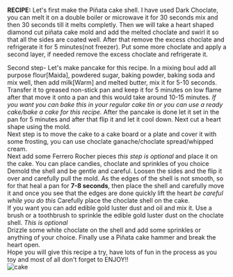 **RECIPE:**
Let's first make the Piñata cake shell. I have used Dark Choclate, you can melt it on a double boiler or microwave it for 30 seconds mix and then 30 seconds till it melts completly. Then we will take a heart shaped diamond cut piñata cake mold and add the melted choclate and swirl it so that all the sides are coated well. After that remove the excess choclate and refrigerate it for 5 minutes(not freezer). Put some more choclate and apply a second layer, if needed remove the excess choclate and refrigerate it.
<!-- ![Choclate](https://www.jessicagavin.com/wp-content/uploads/2020/02/how-to-melt-chocolate-6-1200.jpg)  -->
Second step- Let's make pancake for this recipe. In a mixing boul add all purpose flour[Maida], powdered sugar, baking powder, baking soda and mix well, then add milk[Warm] and melted butter, mix it for 5-10 seconds. Transfer it to greased non-stick pan and keep it for 5 minutes on low flame after that move it onto a pan and this would take around 10-15 minutes. *If you want you can bake this in your regular cake tin or you can use a ready cake/bake a cake for this recipe.*  After the pancake is done let it set in the pan for 5 minutes and after that flip it and let it cool down. Next cut a heart shape using the mold.                      
Next step is to move the cake to a cake board or a plate and cover it with some frosting, you can use choclate ganache/choclate spread/whipped cream.                  
Next add some Ferrero Rocher pieces *this step is optional* and place it on the cake. You can place candies, choclate and sprinkles of you choice                        
Demold the shell and be gentle and careful. Loosen the sides and the flip it over and carefully pull the mold. As the edges of the shell is not smooth, so for that heal a pan for **7-8 seconds**, then place the shell and carefully move it and once you see that the edges are done quickly lift the heart *be careful while you do this*
Carefully place the choclate shell on the cake.                           
If you want you can add edible gold luster dust and oil and mix it. Use a brush or a toothbrush to sprinkle the edible gold luster dust on the choclate shell. *This is optional*                           
Drizzle some white choclate on the shell and add some sprinkles or anything of your choice.
Finally use a Piñata cake hammer and break the heart open.                              
Hope you will give this recipe a try, have lots of fun in the process as you toy and most of all don't forget to ENJOY!!                       
![cake](https://i.ytimg.com/vi/N2pws59YKWs/hqdefault.jpg)